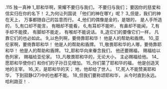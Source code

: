 .115 
独一真神 
1_耶和华啊，荣耀不要归与我们， 
不要归与我们； 
要因你的慈爱和信实归在你的名下！ 
2_为何让列国说 
「他们的神在哪Y」呢？ 
3_但是，我们的神在天上， 
万事都随自己的旨意而行。 
4_他们的偶像是金的，是银的， 
是人手所造的， 
5_有口却不能言， 
有眼却不能看， 
6_有耳却不能听， 
有鼻却不能闻， 
7_有手却不能摸， 
有脚却不能走， 
有喉却不能说话。 
8_造它们的要像它们一样， 
凡靠它们的也必如此。 
9_以色列啊，要倚靠耶和华！ 
他是人的帮助和盾牌。 
10_亚伦家啊，要倚靠耶和华！ 
他是人的帮助和盾牌。 
11_敬畏耶和华的人哪，要倚靠耶和华！ 
他是人的帮助和盾牌。 
12_耶和华向来眷念我们， 
他还要赐福， 
赐福给以色列家， 
赐福给亚伦家。 
13_凡敬畏耶和华的，无论大小， 
主必赐福给他。 
14_愿耶和华使你们 
和你们的子孙日见增加。 
15_你们蒙了耶和华的福， 
他是创造天地的主宰。 
16_天，是耶和华的天； 
地，他却给了世人。 
17_死人不能赞美耶和华， 
下到寂静(27)中的也都不能。 
18_但我们要称颂耶和华， 
从今时直到永远。 
哈利路亚！ 
.